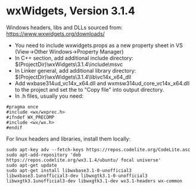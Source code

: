 # wxWidgets, Version 3.1.4

Windows headers, libs and DLLs sourced from:
https://www.wxwidgets.org/downloads/

* You need to include wxwidgets.props as a new property sheet in VS (View->Other Windows->Property Manager)
* In C++ section, add additional include directory: $(ProjectDir)\wxWidgets\3.1.4\include\msvc
* In Linker general, add additional library directory: $(ProjectDir)\wxWidgets\3.1.4\lib\vc14x_x64_dll
* Add wxbase314ud_vc14x_x64.dll and wxmsw314ud_core_vc14x_x64.dll to the project and set the to "Copy file" into output directory.
* In .h files, usually you need:
```
#pragma once
#include <wx/wxprec.h>
#ifndef WX_PRECOMP
#include <wx/wx.h>
#endif
```

For linux headers and libraries, install them locally:
```
sudo apt-key adv --fetch-keys https://repos.codelite.org/CodeLite.asc
sudo apt-add-repository 'deb https://repos.codelite.org/wx3.1.4/ubuntu/ focal universe'
sudo apt-get update
sudo apt-get install libwxbase3.1-0-unofficial3 libwxbase3.1unofficial3-dev libwxgtk3.1-0-unofficial3 libwxgtk3.1unofficial3-dev libwxgtk3.1-dev wx3.1-headers wx-common
```
